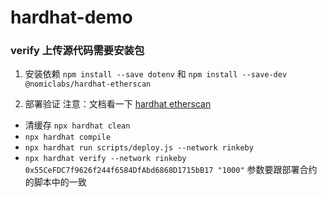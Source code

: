 # hardhat-demo

### verify 上传源代码需要安装包

1. 安装依赖
   `npm install --save dotenv` 和 `npm install --save-dev @nomiclabs/hardhat-etherscan`

2. 部署验证
   注意：文档看一下 [hardhat etherscan](https://hardhat.org/hardhat-runner/plugins/nomicfoundation-hardhat-verify#hardhat-etherscan)

- 清缓存 `npx hardhat clean`
- `npx hardhat compile`
- `npx hardhat run scripts/deploy.js --network rinkeby`
- `npx hardhat verify --network rinkeby 0x55CeFDC7f9626f244f6584DfAbd6868D1715bB17 "1000"` 参数要跟部署合约的脚本中的一致
